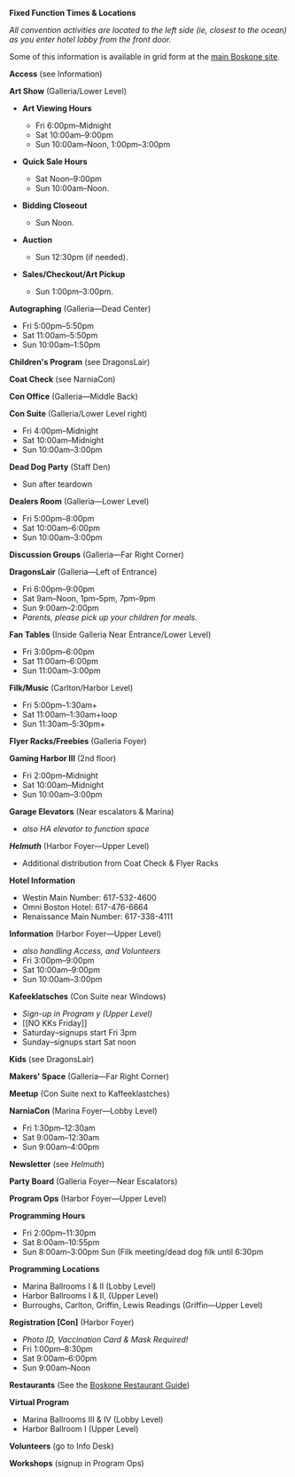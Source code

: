 **Fixed Function Times & Locations**

*All convention activities are located to the left side (ie, closest to the ocean) as you enter hotel lobby from the front door.*

Some of this information is available in grid form at the [main Boskone site](https://boskone.org/program/hours-events/).

**Access** (see Information)

**Art Show** (Galleria/Lower Level)

*  **Art Viewing Hours**

    *  Fri 6:00pm–Midnight
    *  Sat 10:00am–9:00pm
    *  Sun 10:00am–Noon, 1:00pm–3:00pm


*  **Quick Sale Hours**

    *  Sat Noon–9:00pm
    *  Sun 10:00am–Noon.


*  **Bidding Closeout**

    *  Sun Noon.


*  **Auction**

    *  Sun 12:30pm (if needed).


*  **Sales/Checkout/Art Pickup**

    *  Sun 1:00pm–3:00pm.

**Autographing** (Galleria―Dead Center)

*  Fri 5:00pm–5:50pm
*  Sat 11:00am–5:50pm
*  Sun 10:00am–1:50pm

**Children\'s Program** (see DragonsLair)

**Coat Check** (see NarniaCon)

**Con Office** (Galleria―Middle Back)

**Con Suite** (Galleria/Lower Level right)

*  Fri 4:00pm–Midnight
*  Sat 10:00am–Midnight
*  Sun 10:00am–3:00pm

**Dead Dog Party** (Staff Den)

*  Sun after teardown

**Dealers Room** (Galleria―Lower Level)

*  Fri 5:00pm–8:00pm
*  Sat 10:00am–6:00pm
*  Sun 10:00am–3:00pm

**Discussion Groups** (Galleria―Far Right Corner)

**DragonsLair** (Galleria―Left of Entrance)

*  Fri 6:00pm–9:00pm
*  Sat 9am–Noon, 1pm–5pm, 7pm–9pm
*  Sun 9:00am–2:00pm
*  *Parents, please pick up your children for meals.*

**Fan Tables** (Inside Galleria Near Entrance/Lower Level)

*  Fri 3:00pm–6:00pm
*  Sat 11:00am–6:00pm
*  Sun 11:00am–3:00pm

**Filk/Music** (Carlton/Harbor Level)

*  Fri 5:00pm–1:30am+
*  Sat 11:00am–1:30am+loop
*  Sun 11:30am–5:30pm+

**Flyer Racks/Freebies** (Galleria Foyer)

**Gaming Harbor III** (2nd floor)

*  Fri 2:00pm–Midnight
*  Sat 10:00am–Midnight
*  Sun 10:00am–3:00pm

**Garage Elevators** (Near escalators & Marina)

*  *also HA elevator to function space*

***Helmuth*** (Harbor Foyer―Upper Level)

*  Additional distribution from Coat Check & Flyer Racks

**Hotel Information**

*  Westin Main Number: 617-532-4600
*  Omni Boston Hotel: 617-476-6664
*  Renaissance Main Number: 617-338-4111

**Information** (Harbor Foyer―Upper Level)

*  *also handling Access, and Volunteers*
*  Fri 3:00pm–9:00pm
*  Sat 10:00am–9:00pm
*  Sun 10:00am–3:00pm

**Kafeeklatsches** (Con Suite near Windows)

*  *Sign-up in Program y (Upper Level)*
*  \[\[NO KKs Friday\]\]
*  Saturday–signups start Fri 3pm
*  Sunday–signups start Sat noon

**Kids** (see DragonsLair)

**Makers\' Space** (Galleria―Far Right Corner)

**Meetup** (Con Suite next to Kaffeeklastches)

**NarniaCon** (Marina Foyer―Lobby Level)

*  Fri 1:30pm–12:30am
*  Sat 9:00am–12:30am
*  Sun 9:00am–4:00pm

**Newsletter** (see *Helmuth*)

**Party Board** (Galleria Foyer―Near Escalators)

**Program Ops** (Harbor Foyer―Upper Level)

**Programming Hours**

*  Fri 2:00pm–11:30pm
*  Sat 8:00am–10:55pm
*  Sun 8:00am–3:00pm Sun (Filk meeting/dead dog filk until 6:30pm

**Programming Locations**

*  Marina Ballrooms I & II (Lobby Level)
*  Harbor Ballrooms I & II, (Upper Level)
*  Burroughs, Carlton, Griffin, Lewis Readings (Griffin―Upper Level)

**Registration \[Con\]** (Harbor Foyer)

*  *Photo ID, Vaccination Card & Mask Required!*
*  Fri 1:00pm–8:30pm
*  Sat 9:00am–6:00pm
*  Sun 9:00am–Noon

**Restaurants** (See the [Boskone Restaurant Guide](https://boskone.org/venue/food/))

**Virtual Program**

*  Marina Ballrooms III & IV (Lobby Level)
*  Harbor Ballroom I (Upper Level)

**Volunteers** (go to Info Desk)

**Workshops** (signup in Program Ops)
